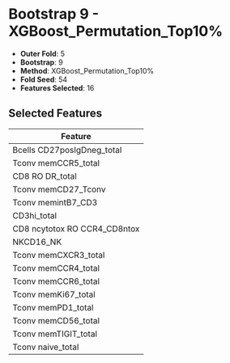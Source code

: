 # Bootstrap 9 - XGBoost_Permutation_Top10%

- **Outer Fold**: 5
- **Bootstrap**: 9
- **Method**: XGBoost_Permutation_Top10%
- **Fold Seed**: 54
- **Features Selected**: 16

## Selected Features

| Feature |
|---------|
| Bcells CD27posIgDneg_total |
| Tconv memCCR5_total |
| CD8 RO DR_total |
| Tconv memCD27_Tconv |
| Tconv memintB7_CD3 |
| CD3hi_total |
| CD8 ncytotox RO CCR4_CD8ntox |
| NKCD16_NK |
| Tconv memCXCR3_total |
| Tconv memCCR4_total |
| Tconv memCCR6_total |
| Tconv memKi67_total |
| Tconv memPD1_total |
| Tconv memCD56_total |
| Tconv memTIGIT_total |
| Tconv naive_total |
